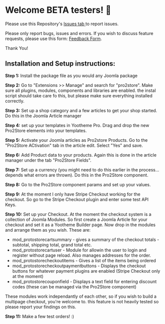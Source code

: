 # Welcome BETA testers! 👋

Please use this Repository's <a href="https://github.com/pro2store/Pro2Store/issues"> Issues tab </a> to report issues.

Please only report bugs, issues and errors. If you wish to discuss feature requests, please use this form: <a target="_blank" href="https://pro2.store/pro2store-specification">Feedback Form</a>.
  
Thank You!


## Installation and Setup instructions:

**Step 1:** Install the package file as you would any Joomla package

**Step 2:** Go to "Extensions >> Manage" and search for "pro2store". Make sure all plugins, modules, components and libraries are enabled. the instal script should take care fo this, but please make sure everything installed correctly.

**Step 3:** Set up a shop category and a few articles to get your shop started. Do this in the Joomla Article manager

**Step 4:** set up your templates in Yootheme Pro. Drag and drop the new Pro2Store elements into your templates.

**Step 5:** Activate your Joomla articles as Pro2store Products. Go to the "Pro2Store ACtivation" tab in the article edit. Select "Yes" and save.

**Step 6:** Add Product data to your products. Again this is done in the article manager under the tab "Pro2Store Fields".

**Step 7:** Set up a currency (you might need to do this earlier in the process... depends what errors are thrown). Do this in the Pro2Store component.

**Step 8:** Go to the Pro2Store component params and set up your values.

**Step 9:** At the moment I only have Stripe Checkout working for the checkout. So go to the Stripe Checkout plugin and enter some test API Keys.

**Step 10:** Set up your Checkout. At the moment the checkout system is a collection of Joomla Modules. So first create a Joomla Article for your checkout and set it as a Yootheme Builder page. Now drop in the modules and arrange them as you wish. These are: 

* mod_protostorecartsummary - gives a summary of the checkout totals - subtotal, shipping total, grand total etc.
* mod_protostorecartuser - Module for allowin the user to login and register without page reload. Also manages addresses for the order.
* mod_protostorecheckoutitems - Gives a list of the items being ordered
* mod_protostorecheckoutpaymentbuttons - Displays the checkout buttons for whatever payment plugins are enabled (Stripe Checkout only at the moment)
* mod_protostorecouponfield - Displays a text field for entering discount codes (these can be managed via the Pro2Store component)

These modules work independantly of each other, so if you wish to build a multipage checkout, you're welcome to. this feature is not heavily tested so please report your findings on this.

**Step 11:** Make a few test orders! :)
